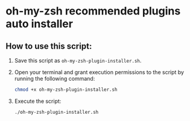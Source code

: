 # oh-my-zsh recommended plugins auto installer
## How to use this script:

1. Save this script as `oh-my-zsh-plugin-installer.sh`.

2. Open your terminal and grant execution permissions to the script by running the following command:

   ```bash
   chmod +x oh-my-zsh-plugin-installer.sh
   ```
3. Execute the script:
   ```bash
   ./oh-my-zsh-plugin-installer.sh
   ```
   
